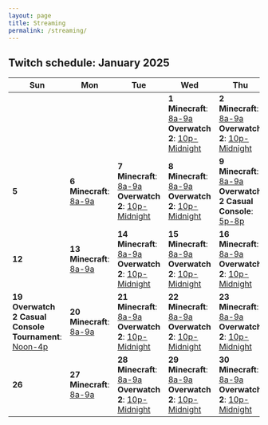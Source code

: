 ```yaml
---
layout: page
title: Streaming
permalink: /streaming/
---
```


## Twitch schedule: **January 2025**

| Sun | Mon                                   | Tue                                            | Wed                                            | Thu                                            | Fri                                   | Sat |
|-----|---------------------------------------|------------------------------------------------|------------------------------------------------|------------------------------------------------|---------------------------------------|-----|
|     |                                       |                                               |  **1** <br> **Minecraft**: [8a-9a](https://www.twitch.tv/sysop71) <br> **Overwatch 2**: [10p-Midnight](https://www.twitch.tv/sysop71) |  **2** <br> **Minecraft**: [8a-9a](https://www.twitch.tv/sysop71) <br> **Overwatch 2**: [10p-Midnight](https://www.twitch.tv/videos/2342854716) |  **3** <br> **Minecraft**: [8a-9a](https://www.twitch.tv/sysop71) | **4** |
| **5** |  **6** <br> **Minecraft**: [8a-9a](https://www.twitch.tv/sysop71) |  **7** <br> **Minecraft**: [8a-9a](https://www.twitch.tv/sysop71) <br> **Overwatch 2**: [10p-Midnight](https://www.twitch.tv/videos/2347424824) |  **8** <br> **Minecraft**: [8a-9a](https://www.twitch.tv/sysop71) <br> **Overwatch 2**: [10p-Midnight](https://www.twitch.tv/sysop71) |  **9** <br> **Minecraft**: [8a-9a](https://www.twitch.tv/sysop71) <br> **Overwatch 2 Casual Console**: [5p-8p](https://www.twitch.tv/videos/2348902770) | **10** <br> **Minecraft**: [8a-9a](https://www.twitch.tv/sysop71) <br> **Overwatch 2 Casual Console**: [7p-11p](https://www.twitch.tv/videos/2349940692) | **11** <br> **Overwatch 2 Ranked Console**: [5p-9p](https://www.twitch.tv/videos/2350819444) |
| **12** |  **13** <br> **Minecraft**: [8a-9a](https://www.twitch.tv/sysop71) |  **14** <br> **Minecraft**: [8a-9a](https://www.twitch.tv/videos/2353097863) <br> **Overwatch 2**: [10p-Midnight](https://www.twitch.tv/videos/2353752170) |  **15** <br> **Minecraft**: [8a-9a](https://www.twitch.tv/videos/2353976207) <br> **Overwatch 2**: [10p-Midnight](https://www.twitch.tv/videos/2354609975) |  **16** <br> **Minecraft**: [8a-9a](https://www.twitch.tv/videos/2354846958) <br> **Overwatch 2**: [10p-Midnight](https://www.twitch.tv/videos/2355490464) | **17** <br> **Minecraft**: [8a-9a](https://www.twitch.tv/sysop71) | **18** <br> **Overwatch 2 Casual Console Tournament**: [5p-9p](https://www.twitch.tv/videos/2357151461) |
| **19** <br> **Overwatch 2 Casual Console Tournament**: [Noon-4p](https://www.twitch.tv/videos/2357871138) |  **20** <br> **Minecraft**: [8a-9a](https://www.twitch.tv/sysop71) |  **21** <br> **Minecraft**: [8a-9a](https://www.twitch.tv/videos/2359513066) <br> **Overwatch 2**: [10p-Midnight](https://www.twitch.tv/videos/2360175921) |  **22** <br> **Minecraft**: [8a-9a](https://www.twitch.tv/videos/2360420703) <br> **Overwatch 2**: [10p-Midnight](https://www.twitch.tv/videos/2360175921) |  **23** <br> **Minecraft**: [8a-9a](https://www.twitch.tv/sysop71) <br> **Overwatch 2**: [10p-Midnight](https://www.twitch.tv/sysop71) | **24** <br> **Minecraft**: [8a-9a](https://www.twitch.tv/sysop71) | **25** |
| **26** |  **27** <br> **Minecraft**: [8a-9a](https://www.twitch.tv/sysop71) |  **28** <br> **Minecraft**: [8a-9a](https://www.twitch.tv/sysop71) <br> **Overwatch 2**: [10p-Midnight](https://www.twitch.tv/sysop71) |  **29** <br> **Minecraft**: [8a-9a](https://www.twitch.tv/sysop71) <br> **Overwatch 2**: [10p-Midnight](https://www.twitch.tv/sysop71) |  **30** <br> **Minecraft**: [8a-9a](https://www.twitch.tv/sysop71) <br> **Overwatch 2**: [10p-Midnight](https://www.twitch.tv/sysop71) | **31** <br> **Minecraft**: [8a-9a](https://www.twitch.tv/sysop71) |     |
